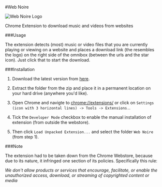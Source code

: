#Web Noire

![Web Noire Logo](http://imagentleman.github.io/webnoire-screenshot.png)


Chrome Extension to download music and videos from websites

###Usage

The extension detects (most) music or video files that you are currently playing or viewing on a website and places a download link (the resembles the logo) on the right side of the omnibox (between the urls and the star icon). Just click that to start the download. 

###Installation

1. Download the latest version from [here](https://github.com/imagentleman/Web-Noire/releases/download/27/web-noire.zip).

2. Extract the folder from the zip and place it in a permanent location on your hard drive (anywhere you'd like).
3. Open Chrome and navigte to [chrome://extensions/](chrome://extensions/) or click on `Settings (icon with 3 horizontal lines) -> Tools -> Extensions.`.
4. Tick the `Developer Mode` checkbox to enable the manual installation of extension (from outside the webstore).
5. Then click `Load Unpacked Extension...` and select the folder `Web Noire` (from step 1).

###Note

The extension had to be taken down from the Chrome Webstore, because due to its nature, it infringed one section of its policies. Specifically this rule: 

_We don't allow products or services that encourage, facilitate, or enable the unauthorized access, download, or streaming of copyrighted content or media_


